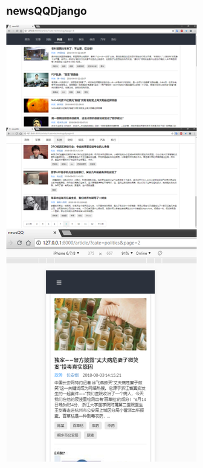# newsQQDjango  
![界面截图](./static/img/screenshot1.png)
![分页截图](./static/img/screenshot2.png)
![手机界面截图](./static/img/screenshot3.png)